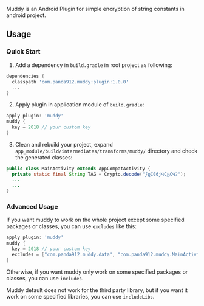 Muddy is an Android Plugin for simple encryption of string constants in android project.

## Usage

### Quick Start

1. Add a dependency in `build.gradle` in root project as following:

```groovy
dependencies {
  classpath 'com.panda912.muddy:plugin:1.0.0'
  ...
}
```

2. Apply plugin in application module of `build.gradle`:

```groovy
apply plugin: 'muddy'
muddy {
  key = 2018 // your custom key
}
```

3. Clean and rebuild your project, expand `app_module/build/intermediates/transforms/muddy/` directory and check the generated classes:

```java
public class MainActivity extends AppCompatActivity {
  private static final String TAG = Crypto.decode("ϝϱϹϾϑϳϤϹϦϹϤϩ");
  ...
  ...
}
```

### Advanced Usage

If you want muddy to work on the whole project except some specified packages or classes, you can use `excludes` like this:

```groovy
apply plugin: 'muddy'
muddy {
  key = 2018 // your custom key
  excludes = ["com.panda912.muddy.data", "com.panda912.muddy.MainActivity"] // packages or classes, must be start with package name
}
```

Otherwise, if you want muddy only work on some specified packages or classes, you can use `includes`.

Muddy default does not work for the third party library, but if you want it work on some specified libraries, you can use `includeLibs`.